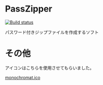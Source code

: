 # PassZipper 
[![Build status](https://ci.appveyor.com/api/projects/status/v8mcf37c0rr5xnq7?svg=true)](https://ci.appveyor.com/project/kagerouttepaso/passzipper)

パスワード付きジップファイルを作成するソフト

# その他
アイコンはこちらを使用させてもらいました。

[monochromat.ico](http://spheresofa.net/blog/?p=524 "紹介ページ")
